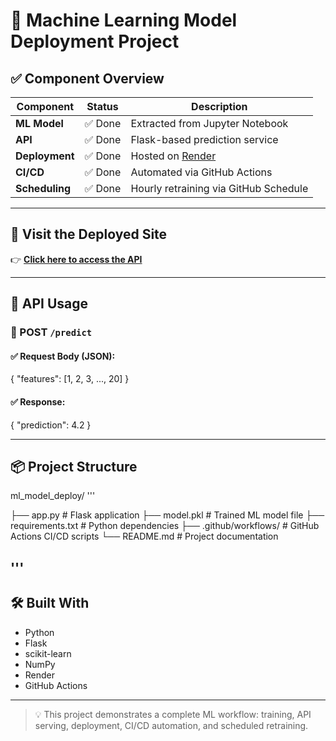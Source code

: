 # 🧠 Machine Learning Model Deployment Project

## ✅ Component Overview

| Component     | Status  | Description                            |
|---------------|---------|----------------------------------------|
| **ML Model**  | ✅ Done | Extracted from Jupyter Notebook        |
| **API**       | ✅ Done | Flask-based prediction service         |
| **Deployment**| ✅ Done | Hosted on [Render](https://render.com) |
| **CI/CD**     | ✅ Done | Automated via GitHub Actions           |
| **Scheduling**| ✅ Done | Hourly retraining via GitHub Schedule  |

---

## 🚀 Visit the Deployed Site

👉 **[Click here to access the API](https://ml-model-deploy-zujx.onrender.com)**

---

## 📡 API Usage

### 🔹 POST `/predict`

#### ✅ Request Body (JSON):

{
"features": [1, 2, 3, ..., 20]
}


#### ✅ Response:

{
"prediction": 4.2
}



---

## 📦 Project Structure

ml_model_deploy/
'''

├── app.py # Flask application
├── model.pkl # Trained ML model file
├── requirements.txt # Python dependencies
├── .github/workflows/ # GitHub Actions CI/CD scripts
└── README.md # Project documentation


'''
---

## 🛠️ Built With

- Python
- Flask
- scikit-learn
- NumPy
- Render
- GitHub Actions

---

> 💡 This project demonstrates a complete ML workflow: training, API serving, deployment, CI/CD automation, and scheduled retraining.












